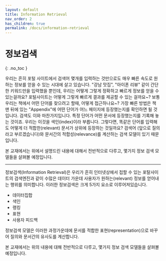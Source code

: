 ```yaml
---
layout: default
title: Information Retrieval
nav_order: 2
has_children: true
permalink: /docs/information-retrieval
---
```


# 정보검색
{: .no_toc }

우리는 흔히 포털 사이트에서 검색어 몇개를 입력하는 것만으로도 매우 빠른 속도로 원하는 정보를 얻을 수 있는 시대에 살고 있습니다. "강남 맛집", "아이폰 리뷰" 같이 간단한 키워드만을 입력했을 뿐인데, 우리는 어떻게 그렇게 정확하고 빠르게 정보를 얻을 수 있는걸까요?
포털사이트는 어떻게 그렇게 빠르게 결과를 제공할 수 있는 걸까요~?
보통 우리는 책에서 어떤 단어를 찾으려고 할때, 어떻게 접근하나요~? 가장 빠른 방법은 책 맨 뒤에 있는 "Appendix"에 어떤 단어가 어느 페이지에 등장했는지를 확인하면 될 것입니다. 검색도 이와 마찬가지입니다. 특정 단어가 어떤 문서에 등장했는지를 기록해 놓는 것이죠. 
우리는 이것을 색인(index)이라 부릅니다. 
그렇다면, 똑같은 단어를 입력해도 어떻게 더 적합한(relevant) 문서가 상위에 등장하는 것일까요? 검색어 (앞으로 질의 라고 부르겠습니다)와 문서간의 적합성(relevance)를 계산하는 검색 모델이 있기 때문입니다. 

본 교재에서는 위에서 설명드린 내용에 대해서 전반적으로 다루고, 몇가지 정보 검색 모델들을 살펴볼 예정입니다.


---

정보검색(Information Retrieval)은 우리가 흔히 인터넷상에서 접할 수 있는 포탈사이트의 검색엔진과 같이 수많은 데이터 가운데 사용자가 원하는(relevant) 정보를 얻어내는 행위를 의미합니다. 
이러한 정보검색은 크게 5가지 요소로 이루어져있습니다.
- 데이터집합
- 색인
- 랭킹
- 표현
- 사용자 피드백

정보검색 모델은 이러한 과정가운데에 문서를 적합한 표현(representation)으로 바꾸어 질의와 문서간의 유사도를 계산합니다. 

본 교재에서는 위의 내용에 대해 전반적으로 다루고, 몇가지 정보 검색 모델들을 살펴볼 예정입니다.


